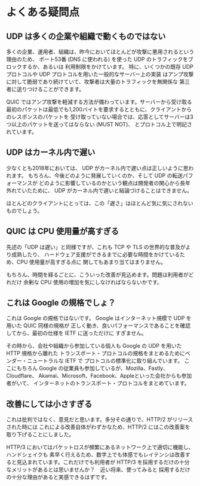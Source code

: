 # よくある疑問点

## UDP は多くの企業や組織で動くものではない
多くの企業、運用者、組織は、昨今においてほとんどが攻撃に悪用されるという理由のため、
ポート53番 (DNS に使われる) を使った UDP のトラフィックをブロックするか、あるいは
利用制限をかけています。
特に、いくつかの既存 UDP プロトコルや UDP プロトコルを用いた一般的なサーバー上の実装
はアンプ攻撃に対して脆弱であり続けていて、攻撃者は大量のトラフィックを無関係な
第三者に送りつけることができます。

QUIC ではアンプ攻撃を軽減する方法が備わっています。サーバーから受け取る
最初のパケットは最低でも1,200バイトを要求するとともに、クライアントからのレスポンスのパケットを
受け取っていない場合では、応答としてサーバーは3つ以上のパケットを送ってはならない (MUST NOT)、
とプロトコル上で明記されています。

## UDP はカーネル内で遅い

少なくとも2018年においては、 UDP がカーネル内で遅い点は正しいように思われます。
もちろん、今後どのように発展していくのか、そして UDP の転送パフォーマンスが
どのように影響しているのかという観点は開発者の関心から長年外れていたために、
UDP がカーネル内で遅いと結論づけることはできません。

ほとんどのクライアントにとっては、この「遅さ」はほとんど気に気にされないものでしょう。

## QUIC は CPU 使用量が高すぎる

先述の「UDP は遅い」と同様ですが、これも TCP や TLS の世界的な普及がより成熟したり、
ハードウェア支援ができるまでに必要な時間をかけているため、CPU 使用量が高すぎる点に
関してもあまり当てはまりません。

もちろん、時間を経るごとに、こういった改善が見込めます。問題は利用者がどれだけ
余剰な CPU 使用の増加を気にしなければならないかです。

## これは Google の規格でしょ？

これは Google の規格ではないです。 Google はインターネット規模で UDP を用いた QUIC 同様の規格が
正しく動き、良いパフォーマンスであることを確認してから、最初の仕様を IETF に送っただけに
すぎません。

その時から、会社や組織から参加している個人も Google の UDP を用いた HTTP 規格から離れた
トランスポート・プロトコルの規格をまとめるためにベンダー・ニュートラルな IETF で
プロトコルの標準化に取り組んでいます。
ここにもちろん Google の従業員も参加しているが、Mozilla、Fastly、Cloudflare、
Akamai、Microsoft、Facebook、Appleといった会社からも参加者がいて、
インターネットのトランスポート・プロトコルをまとめています。


## 改善にしては小さすぎる

これは批判ではなく、意見だと思います。多分その通りで、HTTP/2 がリリースされた時には
これによる改善自体がわずかなため、HTTP/2 にはこの改善案を取り下げることにしました。

HTTP/3 においてはパケットロスが頻繁にあるネットワーク上で適切に機能し、ハンドシェイクも
素早く行えるため、数字上でも体感でもレイテンシは改善すると見込まれています。これだけでも利用者が
HTTP/3 を採用するだけの十分なメリットがあるとは思いませんか？　近い将来、使ってみると
採用するだけの十分な理由があると実感できるはずです。

